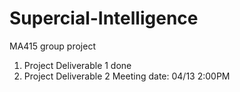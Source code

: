 # Supercial-Intelligence
MA415 group project
1. Project Deliverable 1 done
2. Project Deliverable 2 Meeting date: 04/13 2:00PM
